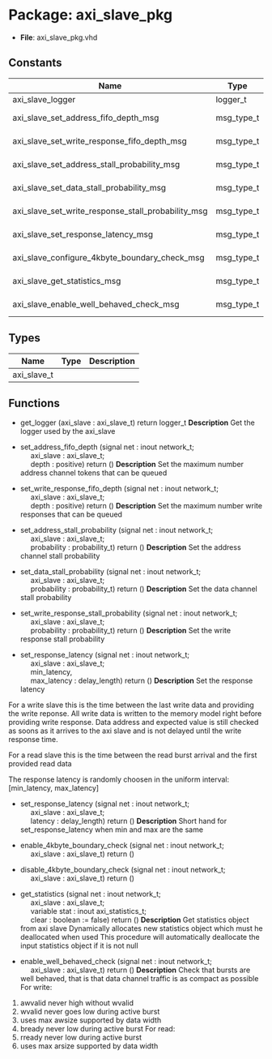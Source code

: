 # Package: axi_slave_pkg

- **File**: axi_slave_pkg.vhd
## Constants

| Name                                               | Type       | Value                                                            | Description         |
| -------------------------------------------------- | ---------- | ---------------------------------------------------------------- | ------------------- |
| axi_slave_logger                                   | logger_t   |  get_logger("vunit_lib:axi_slave_pkg")                           |                     |
| axi_slave_set_address_fifo_depth_msg               | msg_type_t |  new_msg_type("axi slave set address channel fifo depth")        |  Private constants  |
| axi_slave_set_write_response_fifo_depth_msg        | msg_type_t |  new_msg_type("set write response fifo depth")                   |                     |
| axi_slave_set_address_stall_probability_msg        | msg_type_t |  new_msg_type("axi slave set address channel stall probability") |                     |
| axi_slave_set_data_stall_probability_msg           | msg_type_t |  new_msg_type("axi slave set data stall probability")            |                     |
| axi_slave_set_write_response_stall_probability_msg | msg_type_t |  new_msg_type("axi slave set write response stall probability")  |                     |
| axi_slave_set_response_latency_msg                 | msg_type_t |  new_msg_type("axi slave response latency probability")          |                     |
| axi_slave_configure_4kbyte_boundary_check_msg      | msg_type_t |  new_msg_type("axi slave configure 4kbyte boundary check")       |                     |
| axi_slave_get_statistics_msg                       | msg_type_t |  new_msg_type("axi slave get statistics")                        |                     |
| axi_slave_enable_well_behaved_check_msg            | msg_type_t |  new_msg_type("axi slave enable well behaved check")             |                     |
## Types

| Name        | Type | Description |
| ----------- | ---- | ----------- |
| axi_slave_t |      |             |
## Functions
- get_logger <font id="function_arguments">(axi_slave : axi_slave_t) </font> <font id="function_return">return logger_t </font>
**Description**
 Get the logger used by the axi_slave

- set_address_fifo_depth <font id="function_arguments">(signal net : inout network_t;<br><span style="padding-left:20px"> axi_slave : axi_slave_t;<br><span style="padding-left:20px"> depth : positive) </font> <font id="function_return">return ()</font>
**Description**
 Set the maximum number address channel tokens that can be queued

- set_write_response_fifo_depth <font id="function_arguments">(signal net : inout network_t;<br><span style="padding-left:20px"> axi_slave : axi_slave_t;<br><span style="padding-left:20px"> depth : positive) </font> <font id="function_return">return ()</font>
**Description**
 Set the maximum number write responses that can be queued

- set_address_stall_probability <font id="function_arguments">(signal net : inout network_t;<br><span style="padding-left:20px"> axi_slave : axi_slave_t;<br><span style="padding-left:20px"> probability : probability_t) </font> <font id="function_return">return ()</font>
**Description**
 Set the address channel stall probability

- set_data_stall_probability <font id="function_arguments">(signal net : inout network_t;<br><span style="padding-left:20px"> axi_slave : axi_slave_t;<br><span style="padding-left:20px"> probability : probability_t) </font> <font id="function_return">return ()</font>
**Description**
 Set the data channel stall probability

- set_write_response_stall_probability <font id="function_arguments">(signal net : inout network_t;<br><span style="padding-left:20px"> axi_slave : axi_slave_t;<br><span style="padding-left:20px"> probability : probability_t) </font> <font id="function_return">return ()</font>
**Description**
 Set the write response stall probability

- set_response_latency <font id="function_arguments">(signal net : inout network_t;<br><span style="padding-left:20px"> axi_slave : axi_slave_t;<br><span style="padding-left:20px"> min_latency,<br><span style="padding-left:20px"> max_latency : delay_length) </font> <font id="function_return">return ()</font>
**Description**
 Set the response latency

 For a write slave this is the time between the last write data
 and providing the write reponse. All write data is written to the
 memory model right before providing write response.
 Data address and expected value is still checked as soons as it arrives to
 the axi slave and is not delayed until the write response time.

 For a read slave this is the time between the read burst arrival and the
 first provided read data

 The response latency is randomly choosen in the uniform interval:
 [min_latency, max_latency]

- set_response_latency <font id="function_arguments">(signal net : inout network_t;<br><span style="padding-left:20px"> axi_slave : axi_slave_t;<br><span style="padding-left:20px"> latency : delay_length) </font> <font id="function_return">return ()</font>
**Description**
 Short hand for set_response_latency when min and max are the same

- enable_4kbyte_boundary_check <font id="function_arguments">(signal net : inout network_t;<br><span style="padding-left:20px"> axi_slave : axi_slave_t) </font> <font id="function_return">return ()</font>
- disable_4kbyte_boundary_check <font id="function_arguments">(signal net : inout network_t;<br><span style="padding-left:20px"> axi_slave : axi_slave_t) </font> <font id="function_return">return ()</font>
- get_statistics <font id="function_arguments">(signal net : inout network_t;<br><span style="padding-left:20px"> axi_slave : axi_slave_t;<br><span style="padding-left:20px"> variable stat  : inout axi_statistics_t;<br><span style="padding-left:20px"> clear : boolean := false) </font> <font id="function_return">return ()</font>
**Description**
 Get statistics object from axi slave
 Dynamically allocates new statistics object which must he deallocated when
 used
 This procedure will automatically deallocate the input statistics object
 if it is not null

- enable_well_behaved_check <font id="function_arguments">(signal net : inout network_t;<br><span style="padding-left:20px"> axi_slave : axi_slave_t) </font> <font id="function_return">return ()</font>
**Description**
 Check that bursts are well behaved, that is that data channel traffic is
 as compact as possible
 For write:
 1. awvalid never high without wvalid
 2. wvalid never goes low during active burst
 3. uses max awsize supported by data width
 4. bready never low during active burst
 For read:
 1. rready never low during active burst
 2. uses max arsize supported by data width

